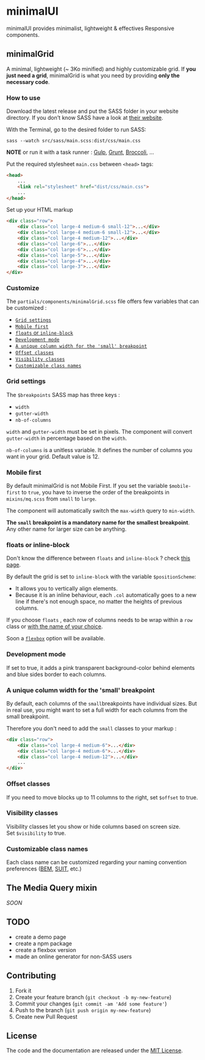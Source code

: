 # minimalUI

minimalUI provides minimalist, lightweight & effectives Responsive components.

## minimalGrid

A minimal, lightweight (~ 3Ko minified) and highly customizable grid. If **you just need a grid**, minimalGrid is what you need by providing **only the necessary code**.

### How to use

Download the latest release and put the SASS folder in your website directory. If you don’t know SASS have a look at [their website](http://sass-lang.com). 

With the Terminal, go to the desired folder to run SASS: 

```CLI
sass --watch src/sass/main.scss:dist/css/main.css
```
**NOTE** or run it with a task runner : [Gulp](https://www.npmjs.com/package/gulp-sass/), [Grunt](https://www.npmjs.com/package/grunt-sass/), [Broccoli](https://www.npmjs.com/package/broccoli-sass/), ...

Put the required stylesheet ```main.css``` between ```<head>``` tags:

```html
<head>
	...
	<link rel="stylesheet" href="dist/css/main.css">
	...
</head>
```

Set up your HTML markup

```html
<div class="row">
	<div class="col large-4 medium-6 small-12">...</div>
	<div class="col large-4 medium-6 small-12">...</div>
	<div class="col large-4 medium-12">...</div>
	<div class="col large-6">...</div>
	<div class="col large-6">...</div>
	<div class="col large-5">...</div>
	<div class="col large-4">...</div>
	<div class="col large-3">...</div>
</div>
```

### Customize

The ```partials/components/minimalGrid.scss``` file offers few variables that can be customized :

- [```Grid settings```](#user-content-grid-settings)
- [```Mobile first```](#user-content-mobile-first)
- [```floats``` or ```inline-block```](#user-content-floats-or-inline-block)
- [```Development mode```](#user-content-development-mode)
- [```A unique column width for the 'small' breakpoint```](#user-content-a-unique-column-width-for-the-small-breakpoint)
- [```Offset classes```](#user-content-offset-classes)
- [```Visibility classes```](#user-content-visibility-offset-classes)
- [```Customizable class names```](#user-content-customizable-class-names)

### Grid settings

The ```$breakpoints``` SASS map has three keys :
- ```width```
- ```gutter-width```
- ```nb-of-columns```


```width``` and ```gutter-width``` must be set in pixels. The component will convert ```gutter-width``` in percentage based on the ```width```.

```nb-of-columns``` is a unitless variable. It defines the number of columns you want in your grid. Default value is 12.

### Mobile first

By default minimalGrid is not Mobile First. If you set the variable ```$mobile-first``` to ```true```, you have to inverse the order of the breakpoints in ```mixins/mq.scss``` from ```small``` to ```large```.

The component will automatically switch the ```max-width``` query to ```min-width```.

**The ```small``` breakpoint is a mandatory name for the smallest breakpoint**. Any other name for larger size can be anything.

### floats or inline-block

Don't know the difference between ```floats``` and ```inline-block``` ? check [this page](http://www.vanseodesign.com/blog/demo/inline-block/).

By default the grid is set to ```inline-block``` with the variable ```$positionScheme```:
- It allows you to vertically align elements.
- Because it is an inline behaviour, each ```.col``` automatically goes to a new line if there's not enough space, no matter the heights of previous columns.

If you choose ```floats``` , each row of columns needs to be wrap within a ```row``` class or [with the name of your choice](#user-content-customizable-class-names).

Soon a [```flexbox```](http://www.w3.org/TR/css-flexbox-1/) option will be available.

### Development mode

If set to true, it adds a pink transparent background-color behind elements and blue sides border to each columns.

### A unique column width for the 'small' breakpoint

By default, each columns of the ```small```breakpoints have individual sizes. But in real use, you might want to set a full width for each columns from the small breakpoint.<br/>

Therefore you don't need to add the ```small``` classes to your markup :
```html
<div class="row">
	<div class="col large-4 medium-6">...</div>
	<div class="col large-4 medium-6">...</div>
	<div class="col large-4 medium-12">...</div>
	...
</div>
```

### Offset classes

If you need to move blocks up to 11 columns to the right, set ```$offset``` to true.

### Visibility classes

Visibility classes let you show or hide columns based on screen size.<br>
Set ```$visibility``` to true.

### Customizable class names

Each class name can be customized regarding your naming convention preferences ([BEM](https://en.bem.info/method/naming-convention/), [SUIT](https://github.com/suitcss/suit/blob/master/doc/naming-conventions.md), etc.)

## The Media Query mixin

*SOON*

## TODO

- create a demo page
- create a npm package
- create a flexbox version
- made an online generator for non-SASS users

## Contributing

1. Fork it
2. Create your feature branch (`git checkout -b my-new-feature`)
3. Commit your changes (`git commit -am 'Add some feature'`)
4. Push to the branch (`git push origin my-new-feature`)
5. Create new Pull Request

## License

The code and the documentation are released under the [MIT License](LICENSE).